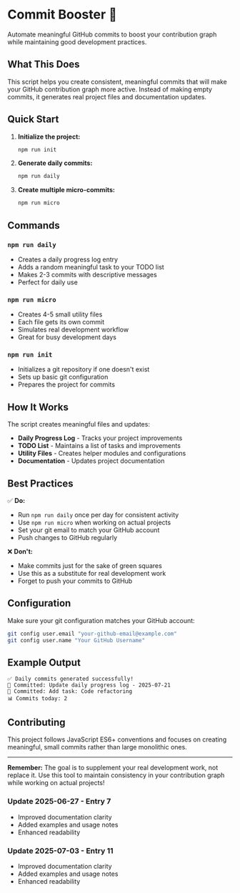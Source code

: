 # Commit Booster 🚀

Automate meaningful GitHub commits to boost your contribution graph while maintaining good development practices.

## What This Does

This script helps you create consistent, meaningful commits that will make your GitHub contribution graph more active. Instead of making empty commits, it generates real project files and documentation updates.

## Quick Start

1. **Initialize the project:**
   ```bash
   npm run init
   ```

2. **Generate daily commits:**
   ```bash
   npm run daily
   ```

3. **Create multiple micro-commits:**
   ```bash
   npm run micro
   ```

## Commands

### `npm run daily`
- Creates a daily progress log entry
- Adds a random meaningful task to your TODO list
- Makes 2-3 commits with descriptive messages
- Perfect for daily use

### `npm run micro`
- Creates 4-5 small utility files
- Each file gets its own commit
- Simulates real development workflow
- Great for busy development days

### `npm run init`
- Initializes a git repository if one doesn't exist
- Sets up basic git configuration
- Prepares the project for commits

## How It Works

The script creates meaningful files and updates:
- **Daily Progress Log** - Tracks your project improvements
- **TODO List** - Maintains a list of tasks and improvements
- **Utility Files** - Creates helper modules and configurations
- **Documentation** - Updates project documentation

## Best Practices

✅ **Do:**
- Run `npm run daily` once per day for consistent activity
- Use `npm run micro` when working on actual projects
- Set your git email to match your GitHub account
- Push changes to GitHub regularly

❌ **Don't:**
- Make commits just for the sake of green squares
- Use this as a substitute for real development work
- Forget to push your commits to GitHub

## Configuration

Make sure your git configuration matches your GitHub account:

```bash
git config user.email "your-github-email@example.com"
git config user.name "Your GitHub Username"
```

## Example Output

```
✅ Daily commits generated successfully!
📝 Committed: Update daily progress log - 2025-07-21
📝 Committed: Add task: Code refactoring
📊 Commits today: 2
```

## Contributing

This project follows JavaScript ES6+ conventions and focuses on creating meaningful, small commits rather than large monolithic ones.

---

**Remember:** The goal is to supplement your real development work, not replace it. Use this tool to maintain consistency in your contribution graph while working on actual projects!
### Update 2025-06-27 - Entry 7
- Improved documentation clarity
- Added examples and usage notes
- Enhanced readability

### Update 2025-07-03 - Entry 11
- Improved documentation clarity
- Added examples and usage notes
- Enhanced readability

